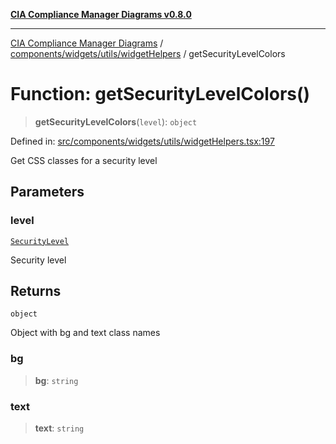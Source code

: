 [**CIA Compliance Manager Diagrams v0.8.0**](../../../../../README.md)

***

[CIA Compliance Manager Diagrams](../../../../../modules.md) / [components/widgets/utils/widgetHelpers](../README.md) / getSecurityLevelColors

# Function: getSecurityLevelColors()

> **getSecurityLevelColors**(`level`): `object`

Defined in: [src/components/widgets/utils/widgetHelpers.tsx:197](https://github.com/Hack23/cia-compliance-manager/blob/78912779fad2796d4afcf9e0a863cca80a66b25f/src/components/widgets/utils/widgetHelpers.tsx#L197)

Get CSS classes for a security level

## Parameters

### level

[`SecurityLevel`](../../../../../types/cia/type-aliases/SecurityLevel.md)

Security level

## Returns

`object`

Object with bg and text class names

### bg

> **bg**: `string`

### text

> **text**: `string`
